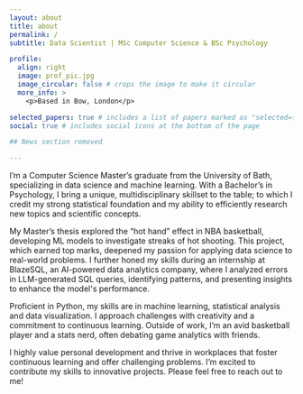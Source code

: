 ```yaml
---
layout: about
title: about
permalink: /
subtitle: Data Scientist | MSc Computer Science & BSc Psychology

profile:
  align: right
  image: prof_pic.jpg
  image_circular: false # crops the image to make it circular
  more_info: >
    <p>Based in Bow, London</p>

selected_papers: true # includes a list of papers marked as "selected={true}"
social: true # includes social icons at the bottom of the page

## News section removed

---
```


I’m a Computer Science Master’s graduate from the University of Bath, specializing in data science and machine learning. With a Bachelor’s in Psychology, I bring a unique, multidisciplinary skillset to the table; to which I credit my strong statistical foundation and my ability to efficiently research new topics and scientific concepts.

My Master’s thesis explored the “hot hand” effect in NBA basketball, developing ML models to investigate streaks of hot shooting. This project, which earned top marks, deepened my passion for applying data science to real-world problems. I further honed my skills during an internship at BlazeSQL, an AI-powered data analytics company, where I analyzed errors in LLM-generated SQL queries, identifying patterns, and presenting insights to enhance the model's performance.

Proficient in Python, my skills are in machine learning, statistical analysis and data visualization. I approach challenges with creativity and a commitment to continuous learning. Outside of work, I’m an avid basketball player and a stats nerd, often debating game analytics with friends.

I highly value personal development and thrive in workplaces that foster continuous learning and offer challenging problems. I’m excited to contribute my skills to innovative  projects. Please feel free to reach out to me!
